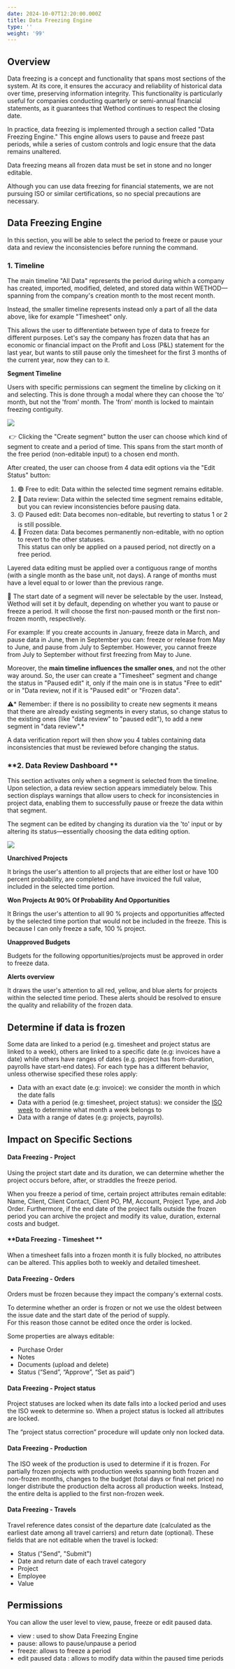 ```yaml
---
date: 2024-10-07T12:20:00.000Z
title: Data Freezing Engine
type: ''
weight: '99'
---
```


## Overview

Data freezing is a concept and functionality that spans most sections of the system. At its core, it ensures the accuracy and reliability of historical data over time, preserving information integrity. This functionality is particularly useful for companies conducting quarterly or semi-annual financial statements, as it guarantees that Wethod continues to respect the closing date.

In practice, data freezing is implemented through a section called "Data Freezing Engine." This engine allows users to pause and freeze past periods, while a series of custom controls and logic ensure that the data remains unaltered.

Data freezing means all frozen data must be set in stone and no longer editable.

Although you can use data freezing for financial statements, we are not pursuing ISO or similar certifications, so no special precautions are necessary.

## Data Freezing Engine

In this section, you will be able to select the period to freeze or pause your data and review the inconsistencies before running the command.

### **1. Timeline**

The main timeline "All Data" represents the period during which a company has created, imported, modified, deleted, and stored data within WETHOD—spanning from the company's creation month to the most recent month.

Instead, the smaller timeline represents instead only a part of all the data above, like for example "Timesheet" only.

This allows the user to differentiate between type of data to freeze for different purposes. Let's say the company has frozen data that has an economic or financial impact on the Profit and Loss (P\&L) statement for the last year, but wants to still pause only the timesheet for the first 3 months of the current year, now they can to it.

**Segment Timeline**

Users with specific permissions can segment the timeline by clicking on it and selecting. This is done through a modal where they can choose the 'to' month, but not the 'from' month. The 'from' month is locked to maintain freezing contiguity.

![](</uploads/create segment.gif>)

 👉 Clicking the "Create segment" button the user can choose which kind of segment to create and a period of time. This spans from the start month of the free period (non-editable input) to a chosen end month.

After created, the user can choose from 4 data edit options via the "Edit Status" button:

1. 🟢 Free to edit: Data within the selected time segment remains editable.
2. 🔵 Data review: Data within the selected time segment remains editable, but you can review inconsistencies before pausing data.
3. 🟡 Paused edit: Data becomes non-editable, but reverting to status 1 or 2 is still possible.
4. 🔘 Frozen data: Data becomes permanently non-editable, with no option to revert to the other statuses.\
   This status can only be applied on a paused period, not directly on a free period.

Layered data editing must be applied over a contiguous range of months (with a single month as the base unit, not days). A range of months must have a level equal to or lower than the previous range.

📌 The start date of a segment will never be selectable by the user. Instead, Wethod will set it by default, depending on whether you want to pause or freeze a period. It will choose the first non-paused month or the first non-frozen month, respectively.

For example: If you create accounts in January, freeze data in March, and pause data in June, then in September you can: freeze or release from May to June, and pause from July to September. However, you cannot freeze from July to September without first freezing from May to June.

Moreover, the **main timeline influences the smaller ones**, and not the other way around. So, the user can create a "Timesheet" segment and change the status in "Paused edit" it, only if the main one is in status "Free to edit" or in "Data review, not if it is "Paused edit" or "Frozen data".

⚠️\* Remember: if there is no possibility to create new segments it means that there are already existing segments in every status, so change status to the existing ones (like "data review" to "paused edit"), to add a new segment in "data review".\*

A data verification report will then show you 4 tables containing data inconsistencies that must be reviewed before changing the status.

### \*\*2. Data Review Dashboard \*\*

This section activates only when a segment is selected from the timeline. Upon selection, a data review section appears immediately below. This section displays warnings that allow users to check for inconsistencies in project data, enabling them to successfully pause or freeze the data within that segment.

The segment can be edited by changing its duration via the 'to' input or by altering its status—essentially choosing the data editing option.

![](</uploads/data review dashboard.gif>)

**Unarchived Projects**

It brings the user's attention to all projects that are either lost or have 100 percent probability, are completed and have invoiced the full value, included in the selected time portion.

**Won Projects At 90% Of Probability And Opportunities** 

It Brings the user's attention to all 90 % projects and opportunities affected by the selected time portion that would not be included in the freeze. This is because I can only freeze a safe, 100 % project.

**Unapproved Budgets**

Budgets for the following opportunities/projects must be approved in order to freeze data.

**Alerts overview**

It draws the user's attention to all red, yellow, and blue alerts for projects within the selected time period. These alerts should be resolved to ensure the quality and reliability of the frozen data. 

## Determine if data is frozen

Some data are linked to a period (e.g. timesheet and project status are linked to a week), others are linked to a specific date (e.g: invoices have a date) while others have ranges of dates (e.g. project has from-duration, payrolls have start-end dates). For each type has a different behavior, unless otherwise specified these roles apply:

* Data with an exact date (e.g: invoice): we consider the month in which the date falls
* Data with a period (e.g: timesheet, project status): we consider the [ISO week](https://www.notion.so/Data-Freezing-07508db4896345679b7e98aeab115c5b?pvs=21) to determine what month a week belongs to
* Data with a range of dates (e.g: projects, payrolls).

## Impact on Specific Sections

#### **Data Freezing - Project**

Using the project start date and its duration, we can determine whether the project occurs before, after, or straddles the freeze period.

When you freeze a period of time, certain project attributes remain editable: Name, Client, Client Contact, Client PO, PM, Account, Project Type, and Job Order. Furthermore, if the end date of the project falls outside the frozen period you can archive the project and modify its value, duration, external costs and budget.

#### **Data Freezing - Timesheet **

When a timesheet falls into a frozen month it is fully blocked, no attributes can be altered. This applies both to weekly and detailed timesheet.

#### **Data Freezing - Orders**

Orders must be frozen because they impact the company's external costs.

To determine whether an order is frozen or not we use the oldest between the issue date and the start date of the period of supply.\
For this reason those cannot be edited once the order is locked.

Some properties are always editable:

* Purchase Order
* Notes
* Documents (upload and delete)
* Status (“Send”, “Approve”, “Set as paid”)

#### **Data Freezing - Project status**

Project statuses are locked when its date falls into a locked period and uses the ISO week to determine so. When a project status is locked all attributes are locked.

The “project status correction” procedure will update only non locked data.

#### **Data Freezing - Production**

The ISO week of the production is used to determine if it is frozen. For partially frozen projects with production weeks spanning both frozen and non-frozen months, changes to the budget (total days or final net price) no longer distribute the production delta across all production weeks. Instead, the entire delta is applied to the first non-frozen week.

#### **Data Freezing - Travels**

Travel reference dates consist of the departure date (calculated as the earliest date among all travel carriers) and return date (optional). These fields that are not editable when the travel is locked:

* Status ("Send", "Submit")
* Date and return date of each travel category
* Project
* Employee
* Value

## Permissions

You can allow the user level to view, pause, freeze or edit paused data.

* view : used to show Data Freezing Engine
* pause: allows to pause/unpause a period
* freeze: allows to freeze a period
* edit paused data : allows to modify data within the paused time periods
